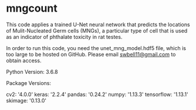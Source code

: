 # mngcount

This code applies a trained U-Net neural network that predicts the locations of Mulit-Nucleated Germ cells (MNGs), a particular type of cell that is used as an indicator of phthalate toxicity in rat testes.

In order to run this code, you need the unet_mng_model.hdf5 file, which is too large to be hosted on GitHub.  Please email swbell11@gmail.com to obtain access.


Python Version: 3.6.8

Package Versions:

cv2: '4.0.0'
keras: '2.2.4'
pandas: '0.24.2'
numpy: '1.13.3'
tensorflow: '1.13.1'
skimage: '0.13.0'


